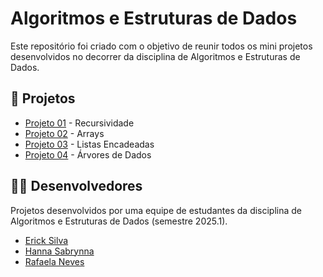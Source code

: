 # Algoritmos e Estruturas de Dados
Este repositório foi criado com o objetivo de reunir todos os mini projetos desenvolvidos no decorrer da disciplina de Algoritmos e Estruturas de Dados.

## 📂 Projetos

* [Projeto 01](https://github.com/hannasabrynna/Blog-PHP/tree/main/Projetos/Blog) - Recursividade
* [Projeto 02](https://github.com/hannasabrynna/algoritmos-estruturas-de-dados/tree/main/Projetos/Arrays%20-%20An%C3%A1lise%20Multidimensional%20de%20Dados) - Arrays
* [Projeto 03](https://github.com/hannasabrynna/algoritmos-estruturas-de-dados/tree/main/Projetos/Listas%20-%20Sistema%20de%20Reserva) - Listas Encadeadas
* [Projeto 04]() - Árvores de Dados

## 👨‍💻 Desenvolvedores

Projetos desenvolvidos por uma equipe de estudantes da disciplina de Algoritmos e Estruturas de Dados (semestre 2025.1).

* [Erick Silva](https://github.com/ErickSilva-s)
* [Hanna Sabrynna](https://github.com/hannasabrynna)
* [Rafaela Neves](https://github.com/rafxhs)
